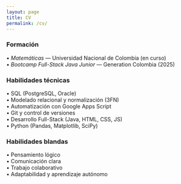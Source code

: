 ```yaml
---
layout: page
title: CV
permalink: /cv/
---
```


### Formación

•⁠  ⁠*Matemáticas* — Universidad Nacional de Colombia (en curso)  
•⁠  ⁠*Bootcamp Full-Stack Java Junior* — Generation Colombia (2025)

### Habilidades técnicas

•⁠  ⁠SQL (PostgreSQL, Oracle)  
•⁠  ⁠Modelado relacional y normalización (3FN)  
•⁠  ⁠Automatización con Google Apps Script  
•⁠  ⁠Git y control de versiones  
•⁠  ⁠Desarrollo Full-Stack (Java, HTML, CSS, JS)  
•⁠  ⁠Python (Pandas, Matplotlib, SciPy)

### Habilidades blandas

•⁠  ⁠Pensamiento lógico  
•⁠  ⁠Comunicación clara  
•⁠  ⁠Trabajo colaborativo  
•⁠  ⁠Adaptabilidad y aprendizaje autónomo